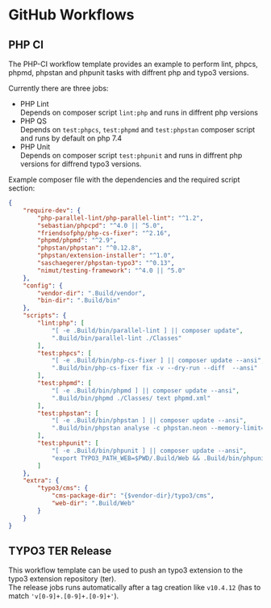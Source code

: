 
# GitHub Workflows


## PHP CI

The PHP-CI workflow template provides an example to perform lint, phpcs, phpmd, phpstan and phpunit tasks with diffrent php and typo3 versions.  

Currently there are three jobs:
 *  PHP Lint  
    Depends on composer script `lint:php` and runs in diffrent php versions
 *  PHP QS  
    Depends on `test:phpcs`, `test:phpmd` and `test:phpstan` composer script and runs by default on php 7.4
 *  PHP Unit  
    Depends on composer script `test:phpunit` and runs in diffrent php versions for diffrend typo3 versions.


Example composer file with the dependencies and the required script section:
```json
{
    "require-dev": {
        "php-parallel-lint/php-parallel-lint": "^1.2",
        "sebastian/phpcpd": "^4.0 || ^5.0",
        "friendsofphp/php-cs-fixer": "^2.16",
        "phpmd/phpmd": "^2.9",
        "phpstan/phpstan": "^0.12.8",
        "phpstan/extension-installer": "^1.0",
        "saschaegerer/phpstan-typo3": "^0.13",
        "nimut/testing-framework": "^4.0 || ^5.0"
    },
    "config": {
        "vendor-dir": ".Build/vendor",
        "bin-dir": ".Build/bin"
    },
    "scripts": {
        "lint:php": [
            "[ -e .Build/bin/parallel-lint ] || composer update",
            ".Build/bin/parallel-lint ./Classes"
        ],
        "test:phpcs": [
            "[ -e .Build/bin/php-cs-fixer ] || composer update --ansi",
            ".Build/bin/php-cs-fixer fix -v --dry-run --diff  --ansi"
        ],
        "test:phpmd": [
            "[ -e .Build/bin/phpmd ] || composer update --ansi",
            ".Build/bin/phpmd ./Classes/ text phpmd.xml"
        ],
        "test:phpstan": [
            "[ -e .Build/bin/phpstan ] || composer update --ansi",
            ".Build/bin/phpstan analyse -c phpstan.neon --memory-limit=512M --ansi"
        ],
        "test:phpunit": [
            "[ -e .Build/bin/phpunit ] || composer update --ansi",
            "export TYPO3_PATH_WEB=$PWD/.Build/Web && .Build/bin/phpunit -c phpunit.xml.dist --colors=always"
        ]
    },
    "extra": {
        "typo3/cms": {
            "cms-package-dir": "{$vendor-dir}/typo3/cms",
            "web-dir": ".Build/Web"
        }
    }
}

```


## TYPO3 TER Release

This workflow template can be used to push an typo3 extension to the typo3 extension repository (ter).  
The release jobs runs automatically after a tag creation like `v10.4.12` (has to match `'v[0-9]+.[0-9]+.[0-9]+'`).


<!--
# Concluding
The Icons for the workflows are taken from https://typo3.github.io/TYPO3.Icons/
-->
